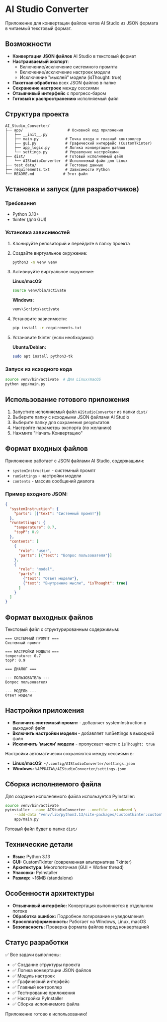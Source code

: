 # AI Studio Converter

Приложение для конвертации файлов чатов AI Studio из JSON формата в читаемый текстовый формат.

## Возможности

- **Конвертация JSON файлов** AI Studio в текстовый формат
- **Настраиваемый экспорт**:
  - Включение/исключение системного промпта
  - Включение/исключение настроек модели
  - Исключение "мыслей" модели (isThought: true)
- **Пакетная обработка** всех JSON файлов в папке
- **Сохранение настроек** между сессиями
- **Отзывчивый интерфейс** с прогресс-баром
- **Готовый к распространению** исполняемый файл

## Структура проекта

```
AI_Studio_Converter/
├── app/                    # Основной код приложения
│   ├── __init__.py        
│   ├── main.py            # Точка входа и главный контроллер
│   ├── gui.py             # Графический интерфейс (CustomTkinter)
│   ├── app_logic.py       # Логика конвертации файлов
│   └── settings.py        # Управление настройками
├── dist/                  # Готовый исполняемый файл
│   └── AIStudioConverter  # Исполняемый файл для Linux
├── test_data/             # Тестовые данные
├── requirements.txt       # Зависимости Python
└── README.md             # Этот файл
```

## Установка и запуск (для разработчиков)

### Требования
- Python 3.10+
- tkinter (для GUI)

### Установка зависимостей

1. Клонируйте репозиторий и перейдите в папку проекта
2. Создайте виртуальное окружение:
   ```bash
   python3 -m venv venv
   ```

3. Активируйте виртуальное окружение:
   
   **Linux/macOS:**
   ```bash
   source venv/bin/activate
   ```
   
   **Windows:**
   ```bash
   venv\Scripts\activate
   ```

4. Установите зависимости:
   ```bash
   pip install -r requirements.txt
   ```

5. Установите tkinter (если необходимо):
   
   **Ubuntu/Debian:**
   ```bash
   sudo apt install python3-tk
   ```

### Запуск из исходного кода

```bash
source venv/bin/activate  # Для Linux/macOS
python app/main.py
```

## Использование готового приложения

1. Запустите исполняемый файл `AIStudioConverter` из папки `dist/`
2. Выберите папку с исходными JSON файлами AI Studio
3. Выберите папку для сохранения результатов
4. Настройте параметры экспорта (по желанию)
5. Нажмите "Начать Конвертацию"

## Формат входных файлов

Приложение работает с JSON файлами AI Studio, содержащими:
- `systemInstruction` - системный промпт
- `runSettings` - настройки модели
- `contents` - массив сообщений диалога

### Пример входного JSON:
```json
{
  "systemInstruction": {
    "parts": [{"text": "Системный промпт"}]
  },
  "runSettings": {
    "temperature": 0.7,
    "topP": 0.9
  },
  "contents": [
    {
      "role": "user",
      "parts": [{"text": "Вопрос пользователя"}]
    },
    {
      "role": "model", 
      "parts": [
        {"text": "Ответ модели"},
        {"text": "Внутренние мысли", "isThought": true}
      ]
    }
  ]
}
```

## Формат выходных файлов

Текстовый файл с структурированным содержимым:

```
=== СИСТЕМНЫЙ ПРОМПТ ===
Системный промпт

=== НАСТРОЙКИ МОДЕЛИ ===
temperature: 0.7
topP: 0.9

=== ДИАЛОГ ===

--- ПОЛЬЗОВАТЕЛЬ ---
Вопрос пользователя

--- МОДЕЛЬ ---
Ответ модели
```

## Настройки приложения

- **Включить системный промпт** - добавляет systemInstruction в выходной файл
- **Включить настройки модели** - добавляет runSettings в выходной файл  
- **Исключить 'мысли' модели** - пропускает части с `isThought: true`

Настройки автоматически сохраняются между сессиями в:
- **Linux/macOS:** `~/.config/AIStudioConverter/settings.json`
- **Windows:** `%APPDATA%/AIStudioConverter/settings.json`

## Сборка исполняемого файла

Для создания исполняемого файла используется PyInstaller:

```bash
source venv/bin/activate
pyinstaller --name AIStudioConverter --onefile --windowed \
    --add-data "venv/lib/python3.13/site-packages/customtkinter:customtkinter/" \
    app/main.py
```

Готовый файл будет в папке `dist/`

## Технические детали

- **Язык:** Python 3.13
- **GUI:** CustomTkinter (современная альтернатива Tkinter)
- **Архитектура:** Многопоточная (GUI + Worker thread)
- **Упаковка:** PyInstaller
- **Размер:** ~16MB (standalone)

## Особенности архитектуры

- **Отзывчивый интерфейс:** Конвертация выполняется в отдельном потоке
- **Обработка ошибок:** Подробное логирование и уведомления
- **Кроссплатформенность:** Работает на Windows, Linux, macOS
- **Безопасность:** Проверка формата файлов перед конвертацией

## Статус разработки

✅ Все задачи выполнены:
- ✅ Создание структуры проекта
- ✅ Логика конвертации JSON файлов
- ✅ Модуль настроек
- ✅ Графический интерфейс
- ✅ Главный контроллер
- ✅ Тестирование приложения
- ✅ Настройка PyInstaller
- ✅ Сборка исполняемого файла

Приложение готово к использованию!
